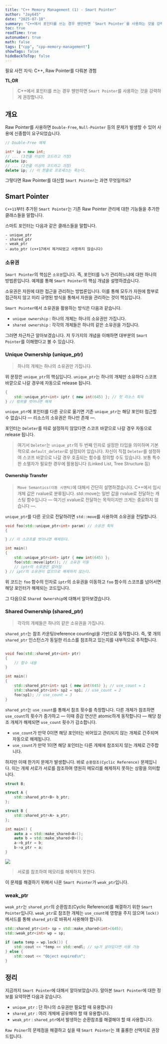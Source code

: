 ```yaml
---
title: "C++ Memory Management (1) - Smart Pointer"
author: "Jay645"
date: "2025-07-18"
summary: "C++에서 포인터를 쓰는 경우 웬만하면 `Smart Pointer`를 사용하는 것을 강력하게 권장합니다."
toc: true
readTime: true
autonumber: true
math: false
tags: ["cpp", "cpp-memory-management"]
showTags: false
hideBackToTop: false
---
```


필요 사전 지식: C++, Raw Pointer를 다뤄본 경험

**TL;DR**

> C++에서 포인터를 쓰는 경우 웬만하면 `Smart Pointer`를 사용하는 것을 강력하게 권장합니다.

## 개요

Raw Pointer를 사용하면 `Double-Free`, `Null-Pointer` 등의 문제가 발생할 수 있어 사용에 신중함이 요구되었습니다.

```cpp
// Double-Free 예제

int* ip = new int;
// ... (3천줄 이상의 코드라고 가정)
delete ip;
// ... (2천줄 이상의 코드라고 가정)
delete ip; // 이 한줄로 프로세스는 죽는다.
```

그렇다면 Raw Pointer를 대신할 `Smart Pointer`는 과연 무엇일까요?

## Smart Pointer

`C++11`부터 추가된 `Smart Pointer`는 기존 Raw Pointer 관리에 대한 기능들을 추가한 클래스들을 말합니다.

스마트 포인터는 다음과 같은 클래스들을 말합니다.

```text
- unique_ptr
- shared_ptr
- weak_ptr
- auto_ptr (c++17에서 제거되었고 사용하지 않습니다)
```

### 소유권

`Smart Pointer`의 핵심은 `소유권`입니다. 즉, 포인터를 누가 관리하느냐에 대한 하나의 방법론입니다. 예제를 통해 `Smart Pointer`의 핵심 개념을 설명하겠습니다.

소유권은 자원에 대한 접근을 관리하는 방법론입니다. 이를 통해 모두가 자원에 함부로 접근하지 않고 미리 규명된 방식을 통해서 자원을 관리하는 것이 핵심입니다.

`Smart Pointer`에서 소유권을 활용하는 방식은 다음과 같습니다.

- `unique ownership` : 하나의 개체는 하나의 소유권만 가집니다.
- `shared ownership` : 각각의 개체들은 하나의 같은 소유권을 가집니다.

그러면 차근차근 알아보겠습니다. 저 두가지의 개념을 이해하면 대부분의 `Smart Pointer`를 이해했다고 볼 수 있습니다.

### Unique Ownership (unique_ptr)

> 하나의 개체는 하나의 소유권만 가집니다.

위 문장은 `unique_ptr`의 핵심입니다. `unique_ptr`는 하나의 개체만 소유하다 스코프 바깥으로 나갈 경우에 자동으로 release 됩니다.

```cpp
{
    std::unique_ptr<int> iptr { new int(645) }; // 첫 리소스 획득
} // 범위를 벗어나면 해제
```

`unique_ptr`에 포인터를 다른 곳으로 옮기면 기존 `unique_ptr`는 해당 포인터 접근할 수 없습니다 — 리소스의 소유권은 하나만 존재 —. 

포인터는 `Deleter`를 따로 설정하지 않았다면 스코프 바깥으로 나갈 경우 자동으로 release 됩니다. 
> 여기서 `Deleter`는 `unique_ptr`의 두 번째 인자로 설정한 타입을 의미하며 기본적으로 `default_deleter`로 설정되어 있습니다. 자신이 직접 `Deleter`를 설정하여 스코프 바깥으로 나갈 경우 호출되는 함수를 정의할 수도 있습니다. 보통 특수한 소멸자가 필요한 경우에 활용됩니다 (Linked List, Tree Structure 등)

#### Ownership Transfer

> `Move Semantics(이동 시멘틱)`에 대해서 간단히 설명하겠습니다. C++에서 임시 개체 값은 rvalue로 분류됩니다. std::move는 일반 값을 rvalue로 전달하는 캐스팅 함수입니다 — 여기선 xvalue로 전달하는 목적이지만 크게는 중요하지 않습니다 —.

`unique_ptr`를 다른 곳으로 전달하려면 `std::move`를 사용하여 소유권을 전달합니다.

```cpp
void foo(std::unique_ptr<int> param) // 소유권 획득
{

} // 이 스코프를 벗어나면 해제된다.

int main()
{
    std::unique_ptr<int> iptr { new int(645) };
    foo(std::move(iptr)); // 소유권 이동
    // iptr의 소유권은 없어짐
} // iptr의 소유권이 없으므로 해제하지 않는다.
```

위 코드는 `foo` 함수의 인자로 `iptr`의 소유권을 이동하고 `foo` 함수의 스코프를 넘어서면 해당 포인터가 해제되는 코드입니다.

그 다음으로 `Shared Ownership`에 대해서 알아보겠습니다.

### Shared Ownership (shared_ptr)

> 각각의 개체들은 하나의 같은 소유권을 가집니다.

`shared_ptr`는 참조 카운팅(reference counting)을 기반으로 동작합니다. 즉, 몇 개의 `shared_ptr` 인스턴스가 동일한 리소스를 참조하고 있는지를 내부적으로 추적합니다.

```cpp

void foo(std::shared_ptr<int> ptr)
{
    // 함수 내용
}

int main()
{
    std::shared_ptr<int> sp1 { new int(645) }; // use_count = 1
    std::shared_ptr<int> sp2 = sp1; // use_count = 2
    foo(sp1); // use_count = 3
}
```

`shared_ptr`는 `use_count`를 통해서 참조 횟수를 측정합니다. 다른 개체가 참조하면 `use_count`의 횟수가 증가하고 — 이때 증감 연산은 atomic하게 동작합니다 — 해당 참조 개체가 해제되면 `use_count` 횟수가 감소합니다.
- `use_count`가 만약 0이면 해당 포인터는 비어있고 관리되지 않는 개체로 간주되며  자동으로 해제됩니다.
- `use_count`가 만약 1이면 해당 포인터는 다른 개체에 참조되지 않는 개체로 간주합니다.

하지만 이때 한가지 문제가 발생합니다. 바로 `순환참조(Cyclic Reference)` 문제입니다. 이는 개체 서로가 서로를 참조하여 영원히 메모리를 해제하지 못하는 상황을 의미합니다.

```cpp
struct B;

struct A {
    std::shared_ptr<B> b_ptr;
};

struct B {
    std::shared_ptr<A> a_ptr;
};

int main() {
    auto a = std::make_shared<A>();
    auto b = std::make_shared<B>();
    a->b_ptr = b;
    b->a_ptr = a;
}
```

![](/images/shared-ptr-circlic-exapmle-code.jpg)

> 서로를 참조하여 메모리를 해제하지 못한다.

이 문제를 해결하기 위해서 나온 `Smart Pointer`가 `weak_ptr`입니다.

### weak_ptr

`weak_ptr`는 `shared_ptr`의 순환참조(Cyclic Reference)를 해결하기 위한 `Smart Pointer`입니다. `weak_ptr`로 참조한 개체는 `use_count`에 영향을 주지 않으며 `lock()` 메서드를 통해 `shared_ptr`로 바꿔서 사용해야 합니다.

```cpp
std::shared_ptr<int> sp = std::make_shared<int>(645);
std::weak_ptr<int> wp = sp;

if (auto temp = wp.lock()) {
    std::cout << *temp << std::endl; // sp가 살아있다면 사용 가능
} else {
    std::cout << "Object expired\n";
}
```

## 정리

지금까지 `Smart Pointer`에 대해서 알아보았습니다. 알아본 `Smart Pointer`에 대한 정보를 요약하면 다음과 같습니다.

- `unique_ptr` : 단 하나의 소유권만 필요할 때 유용합니다
- `shared_ptr` : 여러 개체에 공유해야 할 때 유용합니다.
- `weak_ptr` : `shared_ptr`에서 발생하는 순환참조를 해결해야 할 때 사용합니다.

`Raw Poiner`의 문제점을 해결하고 싶을 때 `Smart Pointer`는 꽤 휼륭한 선택지로 권장드립니다.